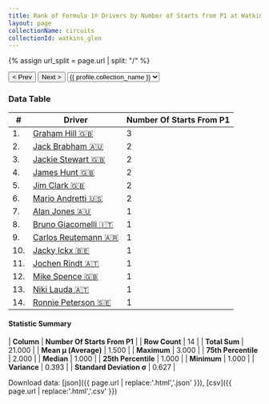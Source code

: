 ```yaml
---
title: Rank of Formula 1® Drivers by Number of Starts from P1 at Watkins Glen
layout: page
collectionName: circuits
collectionId: watkins_glen
---
```


{% assign url_split = page.url | split: "/" %}
<div id="collection-navigation">
<button onclick="selector.options[selector.selectedIndex-1].value && (window.location = selector.options[selector.selectedIndex-1].value);">&lt; Prev</button>
<button onclick="selector.options[selector.selectedIndex+1].value && (window.location = selector.options[selector.selectedIndex+1].value);">Next &gt;</button>
<select id="selector" onchange="this.options[this.selectedIndex].value && (window.location = this.options[this.selectedIndex].value);">
  {% for collectionId in site.data[page.collectionName].refs %}
    {% if collectionId == page.collectionId %}
      {% assign selected = "selected" %}
    {% else %}
      {% assign selected = "" %}
    {% endif %}
    {% assign profile = site.data[page.collectionName][collectionId].profile %}
    <option value="/f1/{{ page.collectionName }}/{{ collectionId }}/{{ url_split[4] }}" {{ selected }}>{{ profile.collection_name }}</option>
  {% endfor %}
</select>
</div>

<canvas id="chart" width="400" height="180"></canvas>
<script>
var data = {
  "labels" : [
    "Graham Hill",
    "Jack Brabham",
    "Jackie Stewart",
    "James Hunt",
    "Jim Clark",
    "Mario Andretti",
    "Alan Jones",
    "Bruno Giacomelli",
    "Carlos Reutemann",
    "Jacky Ickx",
    "Jochen Rindt",
    "Mike Spence",
    "Niki Lauda",
    "Ronnie Peterson"
  ],
  "datasets" : [
    {
      "label" : "Number Of Starts From P1",
      "data" : [
        3,
        2,
        2,
        2,
        2,
        2,
        1,
        1,
        1,
        1,
        1,
        1,
        1,
        1
      ],
      "borderColor" : [
        "#1D181E",
        "#1D181E",
        "#1D181E",
        "#1D181E",
        "#1D181E",
        "#1D181E",
        "#1D181E",
        "#1D181E",
        "#1D181E",
        "#1D181E",
        "#1D181E",
        "#1D181E",
        "#1D181E",
        "#1D181E"
      ],
      "borderWidth" : 1,
      "backgroundColor" : [
        "#9C8E8D",
        "#9C8E8D",
        "#9C8E8D",
        "#9C8E8D",
        "#9C8E8D",
        "#9C8E8D",
        "#9C8E8D",
        "#9C8E8D",
        "#9C8E8D",
        "#9C8E8D",
        "#9C8E8D",
        "#9C8E8D",
        "#9C8E8D",
        "#9C8E8D"
      ]
    }
  ]
};
var options = {
  legend: {
    display: false
  },
  scales: {
    xAxes: [{
      ticks: {
        beginAtZero: true,
        maxRotation: 180,
        display: window.innerWidth > 800
      }
    }],
    yAxes: [{
      ticks: {
        beginAtZero: true
      }
    }]
  },
  onResize: function(chart, size) {
    chart.options.scales.xAxes[0].ticks.display = size.width > 800;
  }
};
var chart = new Chart("chart", {
    data: data,
    type: 'bar',
    options: options
});
</script>



### Data Table

| # | Driver | Number Of Starts From P1 |
|--|--|--|
| 1. | [Graham Hill 🇬🇧](/f1/drivers/hill) | 3 |
| 2. | [Jack Brabham 🇦🇺](/f1/drivers/jack_brabham) | 2 |
| 3. | [Jackie Stewart 🇬🇧](/f1/drivers/stewart) | 2 |
| 4. | [James Hunt 🇬🇧](/f1/drivers/hunt) | 2 |
| 5. | [Jim Clark 🇬🇧](/f1/drivers/clark) | 2 |
| 6. | [Mario Andretti 🇺🇸](/f1/drivers/mario_andretti) | 2 |
| 7. | [Alan Jones 🇦🇺](/f1/drivers/jones) | 1 |
| 8. | [Bruno Giacomelli 🇮🇹](/f1/drivers/giacomelli) | 1 |
| 9. | [Carlos Reutemann 🇦🇷](/f1/drivers/reutemann) | 1 |
| 10. | [Jacky Ickx 🇧🇪](/f1/drivers/ickx) | 1 |
| 11. | [Jochen Rindt 🇦🇹](/f1/drivers/rindt) | 1 |
| 12. | [Mike Spence 🇬🇧](/f1/drivers/spence) | 1 |
| 13. | [Niki Lauda 🇦🇹](/f1/drivers/lauda) | 1 |
| 14. | [Ronnie Peterson 🇸🇪](/f1/drivers/peterson) | 1 |

#### Statistic Summary

| **Column** | **Number Of Starts From P1** |
| **Row Count** | 14 |
| **Total Sum** | 21.000 |
| **Mean μ (Average)** | 1.500 |
| **Maximum** | 3.000 |
| **75th Percentile** | 2.000 |
| **Median** | 1.000 |
| **25th Percentile** | 1.000 |
| **Minimum** | 1.000 |
| **Variance** | 0.393 |
| **Standard Deviation σ** | 0.627 |

Download data: [json]({{ page.url | replace:'.html','.json' }}), [csv]({{ page.url | replace:'.html','.csv' }})
